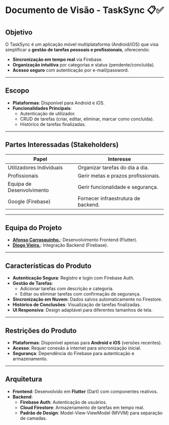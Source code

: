 # Documento de Visão - TaskSync 📋✅  

## **Objetivo**  
O TaskSync é um aplicação móvel multiplataforma (Android/iOS) que visa simplificar a **gestão de tarefas pessoais e profissionais**, oferecendo:  
- **Sincronização em tempo real** via Firebase.  
- **Organização intuitiva** por categorias e status (pendente/concluída).  
- **Acesso seguro** com autenticação por e-mail/password.  

---

## **Escopo**  
- **Plataformas**: Disponível para Android e iOS.  
- **Funcionalidades Principais**:  
  - Autenticação de utilizador.  
  - CRUD de tarefas (criar, editar, eliminar, marcar como concluída).  
  - Histórico de tarefas finalizadas.   

---

## **Partes Interessadas (Stakeholders)**  
| **Papel**               | **Interesse**                          |  
|-------------------------|----------------------------------------|  
| Utilizadores Individuais    | Organizar tarefas do dia a dia.        |  
| Profissionais           | Gerir metas e prazos profissionais.|  
| Equipa de Desenvolvimento | Gerir funcionalidade e segurança.  |  
| Google (Firebase)       | Fornecer infraestrutura de backend.    |  

---

## **Equipa do Projeto**  
- **[Afonso Carrasquinho.](https://github.com/Afonso295)**: Desenvolvimento Frontend (Flutter).  
- **[Diogo Vieira.](https://github.com/xXD4rkSoulXx)**: Integração Backend (Firebase).

---

## **Características do Produto**  
- **Autenticação Segura**: Registro e login com Firebase Auth.  
- **Gestão de Tarefas**:  
  - Adicionar tarefas com descrição e categoria.  
  - Editar ou eliminar tarefas com confirmação de segurança.  
- **Sincronização em Nuvem**: Dados salvos automaticamente no Firestore.  
- **Histórico de Conclusões**: Visualização de tarefas finalizadas.  
- **UI Responsiva**: Design adaptável para diferentes tamanhos de tela.  

---

## **Restrições do Produto**  
- **Plataformas**: Disponível apenas para **Android e iOS** (versões recentes).  
- **Acesso**: Requer conexão à internet para sincronização inicial.  
- **Segurança**: Dependência do Firebase para autenticação e armazenamento.  

---

## **Arquitetura**  
- **Frontend**: Desenvolvido em **Flutter** (Dart) com componentes reativos.  
- **Backend**:  
  - **Firebase Auth**: Autenticação de usuários.  
  - **Cloud Firestore**: Armazenamento de tarefas em tempo real.
  - **Padrão de Design**: Model-View-ViewModel (MVVM) para separação de camadas.  

